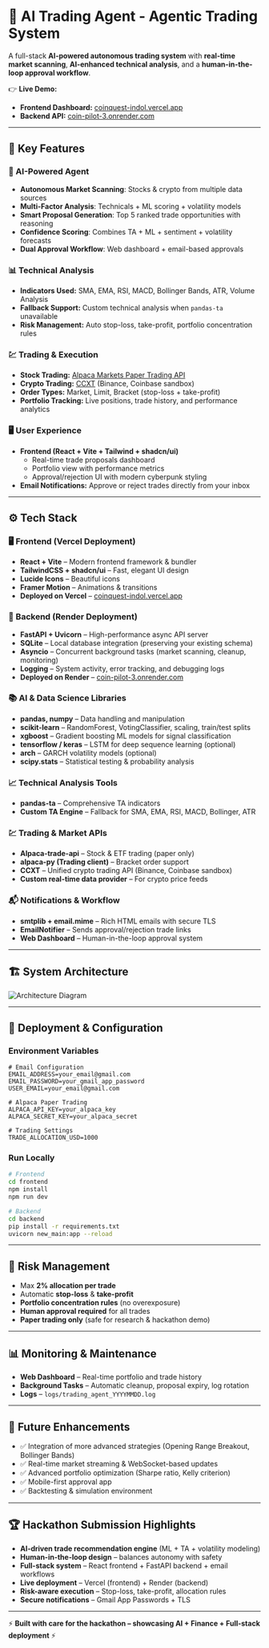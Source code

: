 # 🧠 AI Trading Agent - Agentic Trading System  

A full-stack **AI-powered autonomous trading system** with **real-time market scanning**, **AI-enhanced technical analysis**, and a **human-in-the-loop approval workflow**.  

👉 **Live Demo:**  
- **Frontend Dashboard:** [coinquest-indol.vercel.app]([https://coinquest-indol.vercel.app/](https://coinquest-gvgy.vercel.app/))  
- **Backend API:** [coin-pilot-3.onrender.com](https://coin-pilot-3.onrender.com)  

---

## 🚀 Key Features  

### 🤖 AI-Powered Agent  
- **Autonomous Market Scanning**: Stocks & crypto from multiple data sources  
- **Multi-Factor Analysis**: Technicals + ML scoring + volatility models  
- **Smart Proposal Generation**: Top 5 ranked trade opportunities with reasoning  
- **Confidence Scoring**: Combines TA + ML + sentiment + volatility forecasts  
- **Dual Approval Workflow**: Web dashboard + email-based approvals  

### 📊 Technical Analysis  
- **Indicators Used:** SMA, EMA, RSI, MACD, Bollinger Bands, ATR, Volume Analysis  
- **Fallback Support:** Custom technical analysis when `pandas-ta` unavailable  
- **Risk Management:** Auto stop-loss, take-profit, portfolio concentration rules  

### 💹 Trading & Execution  
- **Stock Trading:** [Alpaca Markets Paper Trading API](https://alpaca.markets)  
- **Crypto Trading:** [CCXT](https://github.com/ccxt/ccxt) (Binance, Coinbase sandbox)  
- **Order Types:** Market, Limit, Bracket (stop-loss + take-profit)  
- **Portfolio Tracking:** Live positions, trade history, and performance analytics  

### 🖥️ User Experience  
- **Frontend (React + Vite + Tailwind + shadcn/ui)**  
  - Real-time trade proposals dashboard  
  - Portfolio view with performance metrics  
  - Approval/rejection UI with modern cyberpunk styling  
- **Email Notifications:** Approve or reject trades directly from your inbox  

---

## ⚙️ Tech Stack  

### 🖥️ Frontend (Vercel Deployment)  
- **React + Vite** – Modern frontend framework & bundler  
- **TailwindCSS + shadcn/ui** – Fast, elegant UI design  
- **Lucide Icons** – Beautiful icons  
- **Framer Motion** – Animations & transitions  
- **Deployed on Vercel** – [coinquest-indol.vercel.app](https://coinquest-indol.vercel.app/)  

### 🧩 Backend (Render Deployment)  
- **FastAPI + Uvicorn** – High-performance async API server  
- **SQLite** – Local database integration (preserving your existing schema)  
- **Asyncio** – Concurrent background tasks (market scanning, cleanup, monitoring)  
- **Logging** – System activity, error tracking, and debugging logs  
- **Deployed on Render** – [coin-pilot-3.onrender.com](https://coin-pilot-3.onrender.com)  

### 📚 AI & Data Science Libraries  
- **pandas, numpy** – Data handling and manipulation  
- **scikit-learn** – RandomForest, VotingClassifier, scaling, train/test splits  
- **xgboost** – Gradient boosting ML models for signal classification  
- **tensorflow / keras** – LSTM for deep sequence learning (optional)  
- **arch** – GARCH volatility models (optional)  
- **scipy.stats** – Statistical testing & probability analysis  

### 📈 Technical Analysis Tools  
- **pandas-ta** – Comprehensive TA indicators  
- **Custom TA Engine** – Fallback for SMA, EMA, RSI, MACD, Bollinger, ATR  

### 💹 Trading & Market APIs  
- **Alpaca-trade-api** – Stock & ETF trading (paper only)  
- **alpaca-py (Trading client)** – Bracket order support  
- **CCXT** – Unified crypto trading API (Binance, Coinbase sandbox)  
- **Custom real-time data provider** – For crypto price feeds  

### 📬 Notifications & Workflow  
- **smtplib + email.mime** – Rich HTML emails with secure TLS  
- **EmailNotifier** – Sends approval/rejection trade links  
- **Web Dashboard** – Human-in-the-loop approval system  

---

## 🏗️ System Architecture  

![Architecture Diagram](ai_trading_agent_architecture.png)  

---

## 🔧 Deployment & Configuration  

### Environment Variables  
```env
# Email Configuration
EMAIL_ADDRESS=your_email@gmail.com
EMAIL_PASSWORD=your_gmail_app_password
USER_EMAIL=your_email@gmail.com

# Alpaca Paper Trading
ALPACA_API_KEY=your_alpaca_key
ALPACA_SECRET_KEY=your_alpaca_secret

# Trading Settings
TRADE_ALLOCATION_USD=1000
```

### Run Locally  
```bash
# Frontend
cd frontend
npm install
npm run dev

# Backend
cd backend
pip install -r requirements.txt
uvicorn new_main:app --reload
```

---

## 🔐 Risk Management  

- Max **2% allocation per trade**  
- Automatic **stop-loss** & **take-profit**  
- **Portfolio concentration rules** (no overexposure)  
- **Human approval required** for all trades  
- **Paper trading only** (safe for research & hackathon demo)  

---

## 📊 Monitoring & Maintenance  

- **Web Dashboard** – Real-time portfolio and trade history  
- **Background Tasks** – Automatic cleanup, proposal expiry, log rotation  
- **Logs** – `logs/trading_agent_YYYYMMDD.log`  

---

## 🚀 Future Enhancements  

- ✅ Integration of more advanced strategies (Opening Range Breakout, Bollinger Bands)  
- ✅ Real-time market streaming & WebSocket-based updates  
- ✅ Advanced portfolio optimization (Sharpe ratio, Kelly criterion)  
- ✅ Mobile-first approval app  
- ✅ Backtesting & simulation environment  

---

## 🏆 Hackathon Submission Highlights  

- **AI-driven trade recommendation engine** (ML + TA + volatility modeling)  
- **Human-in-the-loop design** – balances autonomy with safety  
- **Full-stack system** – React frontend + FastAPI backend + email workflows  
- **Live deployment** – Vercel (frontend) + Render (backend)  
- **Risk-aware execution** – Stop-loss, take-profit, allocation rules  
- **Secure notifications** – Gmail App Passwords + TLS  

---

⚡ **Built with care for the hackathon – showcasing AI + Finance + Full-stack deployment** ⚡  
